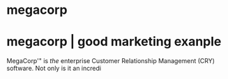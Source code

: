 # megacorp
# megacorp | good marketing exanple
MegaCorp'" is *the* enterprise Customer Relationship Management (CRY) software. Not only is it an incredi
